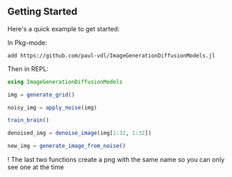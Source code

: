 ## Getting Started

Here's a quick example to get started:

In Pkg-mode:
```
add https://github.com/paul-vdl/ImageGenerationDiffusionModels.jl
```
Then in REPL:
```julia
using ImageGenerationDiffusionModels
```
```julia
img = generate_grid()
```
```julia
noisy_img = apply_noise(img)
```
```julia
train_brain()
```
```julia
denoised_img = denoise_image(img[1:32, 1:32])
```
```julia
new_img = generate_image_from_noise()
```
! The last two functions create a png with the same name so you can only see one at the time
